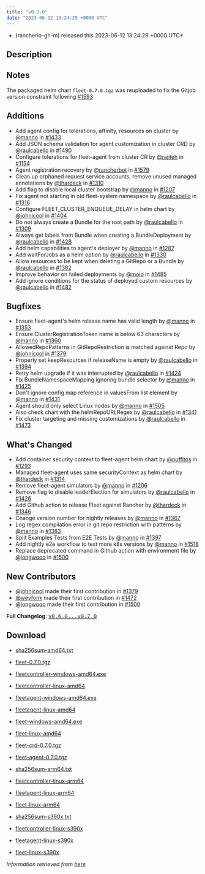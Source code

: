 ```yaml
---
title: "v0.7.0"
date: "2023-06-12 13:24:29 +0000 UTC"
---
```



* (rancherio-gh-m) released this 2023-06-12 13:24:29 +0000 UTC*



## Description


<h2>Notes</h2>
<p>The packaged helm chart <code>fleet-0.7.0.tgz</code> was reuploaded to fix the Gitjob version constraint following <a class="issue-link js-issue-link" data-error-text="Failed to load title" data-id="1759128522" data-permission-text="Title is private" data-url="https://github.com/rancher/fleet/issues/1593" data-hovercard-type="pull_request" data-hovercard-url="/rancher/fleet/pull/1593/hovercard" href="https://github.com/rancher/fleet/pull/1593">#1593</a></p>
<h2>Additions</h2>
<ul>
<li>Add agent config for tolerations, affinity, resources on cluster by <a class="user-mention notranslate" data-hovercard-type="user" data-hovercard-url="/users/manno/hovercard" data-octo-click="hovercard-link-click" data-octo-dimensions="link_type:self" href="https://github.com/manno">@manno</a> in <a class="issue-link js-issue-link" data-error-text="Failed to load title" data-id="1637728835" data-permission-text="Title is private" data-url="https://github.com/rancher/fleet/issues/1433" data-hovercard-type="pull_request" data-hovercard-url="/rancher/fleet/pull/1433/hovercard" href="https://github.com/rancher/fleet/pull/1433">#1433</a></li>
<li>Add JSON schema validation for agent customization in cluster CRD by <a class="user-mention notranslate" data-hovercard-type="user" data-hovercard-url="/users/raulcabello/hovercard" data-octo-click="hovercard-link-click" data-octo-dimensions="link_type:self" href="https://github.com/raulcabello">@raulcabello</a> in <a class="issue-link js-issue-link" data-error-text="Failed to load title" data-id="1683157339" data-permission-text="Title is private" data-url="https://github.com/rancher/fleet/issues/1490" data-hovercard-type="pull_request" data-hovercard-url="/rancher/fleet/pull/1490/hovercard" href="https://github.com/rancher/fleet/pull/1490">#1490</a></li>
<li>Configure tolerations for fleet-agent from cluster CR by <a class="user-mention notranslate" data-hovercard-type="user" data-hovercard-url="/users/rajiteh/hovercard" data-octo-click="hovercard-link-click" data-octo-dimensions="link_type:self" href="https://github.com/rajiteh">@rajiteh</a> in <a class="issue-link js-issue-link" data-error-text="Failed to load title" data-id="1473805824" data-permission-text="Title is private" data-url="https://github.com/rancher/fleet/issues/1154" data-hovercard-type="pull_request" data-hovercard-url="/rancher/fleet/pull/1154/hovercard" href="https://github.com/rancher/fleet/pull/1154">#1154</a></li>
<li>Agent registration recovery by <a class="user-mention notranslate" data-hovercard-type="user" data-hovercard-url="/users/rancherbot/hovercard" data-octo-click="hovercard-link-click" data-octo-dimensions="link_type:self" href="https://github.com/rancherbot">@rancherbot</a> in <a class="issue-link js-issue-link" data-error-text="Failed to load title" data-id="1741381268" data-permission-text="Title is private" data-url="https://github.com/rancher/fleet/issues/1579" data-hovercard-type="pull_request" data-hovercard-url="/rancher/fleet/pull/1579/hovercard" href="https://github.com/rancher/fleet/pull/1579">#1579</a></li>
<li>Clean up orphaned request service accounts, remove unused managed annotations by <a class="user-mention notranslate" data-hovercard-type="user" data-hovercard-url="/users/thardeck/hovercard" data-octo-click="hovercard-link-click" data-octo-dimensions="link_type:self" href="https://github.com/thardeck">@thardeck</a> in <a class="issue-link js-issue-link" data-error-text="Failed to load title" data-id="1574308682" data-permission-text="Title is private" data-url="https://github.com/rancher/fleet/issues/1310" data-hovercard-type="pull_request" data-hovercard-url="/rancher/fleet/pull/1310/hovercard" href="https://github.com/rancher/fleet/pull/1310">#1310</a></li>
<li>Add flag to disable local cluster bootstrap by <a class="user-mention notranslate" data-hovercard-type="user" data-hovercard-url="/users/manno/hovercard" data-octo-click="hovercard-link-click" data-octo-dimensions="link_type:self" href="https://github.com/manno">@manno</a> in <a class="issue-link js-issue-link" data-error-text="Failed to load title" data-id="1504965604" data-permission-text="Title is private" data-url="https://github.com/rancher/fleet/issues/1207" data-hovercard-type="pull_request" data-hovercard-url="/rancher/fleet/pull/1207/hovercard" href="https://github.com/rancher/fleet/pull/1207">#1207</a></li>
<li>Fix agent not starting in old fleet-system namespace by <a class="user-mention notranslate" data-hovercard-type="user" data-hovercard-url="/users/raulcabello/hovercard" data-octo-click="hovercard-link-click" data-octo-dimensions="link_type:self" href="https://github.com/raulcabello">@raulcabello</a> in <a class="issue-link js-issue-link" data-error-text="Failed to load title" data-id="1579937640" data-permission-text="Title is private" data-url="https://github.com/rancher/fleet/issues/1316" data-hovercard-type="pull_request" data-hovercard-url="/rancher/fleet/pull/1316/hovercard" href="https://github.com/rancher/fleet/pull/1316">#1316</a></li>
<li>Configure FLEET_CLUSTER_ENQUEUE_DELAY in helm chart by <a class="user-mention notranslate" data-hovercard-type="user" data-hovercard-url="/users/johnjcool/hovercard" data-octo-click="hovercard-link-click" data-octo-dimensions="link_type:self" href="https://github.com/johnjcool">@johnjcool</a> in <a class="issue-link js-issue-link" data-error-text="Failed to load title" data-id="1622878430" data-permission-text="Title is private" data-url="https://github.com/rancher/fleet/issues/1404" data-hovercard-type="pull_request" data-hovercard-url="/rancher/fleet/pull/1404/hovercard" href="https://github.com/rancher/fleet/pull/1404">#1404</a></li>
<li>Do not always create a Bundle for the root path by <a class="user-mention notranslate" data-hovercard-type="user" data-hovercard-url="/users/raulcabello/hovercard" data-octo-click="hovercard-link-click" data-octo-dimensions="link_type:self" href="https://github.com/raulcabello">@raulcabello</a> in <a class="issue-link js-issue-link" data-error-text="Failed to load title" data-id="1572931152" data-permission-text="Title is private" data-url="https://github.com/rancher/fleet/issues/1309" data-hovercard-type="pull_request" data-hovercard-url="/rancher/fleet/pull/1309/hovercard" href="https://github.com/rancher/fleet/pull/1309">#1309</a></li>
<li>Always get labels from Bundle when creating a BundleDeployment by <a class="user-mention notranslate" data-hovercard-type="user" data-hovercard-url="/users/raulcabello/hovercard" data-octo-click="hovercard-link-click" data-octo-dimensions="link_type:self" href="https://github.com/raulcabello">@raulcabello</a> in <a class="issue-link js-issue-link" data-error-text="Failed to load title" data-id="1634035180" data-permission-text="Title is private" data-url="https://github.com/rancher/fleet/issues/1428" data-hovercard-type="pull_request" data-hovercard-url="/rancher/fleet/pull/1428/hovercard" href="https://github.com/rancher/fleet/pull/1428">#1428</a></li>
<li>Add helm capabilities to agent's deployer by <a class="user-mention notranslate" data-hovercard-type="user" data-hovercard-url="/users/manno/hovercard" data-octo-click="hovercard-link-click" data-octo-dimensions="link_type:self" href="https://github.com/manno">@manno</a> in <a class="issue-link js-issue-link" data-error-text="Failed to load title" data-id="1560096890" data-permission-text="Title is private" data-url="https://github.com/rancher/fleet/issues/1287" data-hovercard-type="pull_request" data-hovercard-url="/rancher/fleet/pull/1287/hovercard" href="https://github.com/rancher/fleet/pull/1287">#1287</a></li>
<li>Add waitForJobs as a helm option by <a class="user-mention notranslate" data-hovercard-type="user" data-hovercard-url="/users/raulcabello/hovercard" data-octo-click="hovercard-link-click" data-octo-dimensions="link_type:self" href="https://github.com/raulcabello">@raulcabello</a> in <a class="issue-link js-issue-link" data-error-text="Failed to load title" data-id="1587738708" data-permission-text="Title is private" data-url="https://github.com/rancher/fleet/issues/1330" data-hovercard-type="pull_request" data-hovercard-url="/rancher/fleet/pull/1330/hovercard" href="https://github.com/rancher/fleet/pull/1330">#1330</a></li>
<li>Allow resources to be kept when deleting a GitRepo or a Bundle by <a class="user-mention notranslate" data-hovercard-type="user" data-hovercard-url="/users/raulcabello/hovercard" data-octo-click="hovercard-link-click" data-octo-dimensions="link_type:self" href="https://github.com/raulcabello">@raulcabello</a> in <a class="issue-link js-issue-link" data-error-text="Failed to load title" data-id="1613422358" data-permission-text="Title is private" data-url="https://github.com/rancher/fleet/issues/1382" data-hovercard-type="pull_request" data-hovercard-url="/rancher/fleet/pull/1382/hovercard" href="https://github.com/rancher/fleet/pull/1382">#1382</a></li>
<li>Improve behavior on failed deployments by <a class="user-mention notranslate" data-hovercard-type="user" data-hovercard-url="/users/moio/hovercard" data-octo-click="hovercard-link-click" data-octo-dimensions="link_type:self" href="https://github.com/moio">@moio</a> in <a class="issue-link js-issue-link" data-error-text="Failed to load title" data-id="1678637183" data-permission-text="Title is private" data-url="https://github.com/rancher/fleet/issues/1485" data-hovercard-type="pull_request" data-hovercard-url="/rancher/fleet/pull/1485/hovercard" href="https://github.com/rancher/fleet/pull/1485">#1485</a></li>
<li>Add ignore conditions for the status of deployed custom resources by <a class="user-mention notranslate" data-hovercard-type="user" data-hovercard-url="/users/raulcabello/hovercard" data-octo-click="hovercard-link-click" data-octo-dimensions="link_type:self" href="https://github.com/raulcabello">@raulcabello</a> in <a class="issue-link js-issue-link" data-error-text="Failed to load title" data-id="1676498420" data-permission-text="Title is private" data-url="https://github.com/rancher/fleet/issues/1482" data-hovercard-type="pull_request" data-hovercard-url="/rancher/fleet/pull/1482/hovercard" href="https://github.com/rancher/fleet/pull/1482">#1482</a></li>
</ul>
<h2>Bugfixes</h2>
<ul>
<li>Ensure fleet-agent's helm release name has valid length by <a class="user-mention notranslate" data-hovercard-type="user" data-hovercard-url="/users/manno/hovercard" data-octo-click="hovercard-link-click" data-octo-dimensions="link_type:self" href="https://github.com/manno">@manno</a> in <a class="issue-link js-issue-link" data-error-text="Failed to load title" data-id="1603305549" data-permission-text="Title is private" data-url="https://github.com/rancher/fleet/issues/1353" data-hovercard-type="pull_request" data-hovercard-url="/rancher/fleet/pull/1353/hovercard" href="https://github.com/rancher/fleet/pull/1353">#1353</a></li>
<li>Ensure ClusterRegistrationToken name is below 63 characters by <a class="user-mention notranslate" data-hovercard-type="user" data-hovercard-url="/users/manno/hovercard" data-octo-click="hovercard-link-click" data-octo-dimensions="link_type:self" href="https://github.com/manno">@manno</a> in <a class="issue-link js-issue-link" data-error-text="Failed to load title" data-id="1606556526" data-permission-text="Title is private" data-url="https://github.com/rancher/fleet/issues/1360" data-hovercard-type="pull_request" data-hovercard-url="/rancher/fleet/pull/1360/hovercard" href="https://github.com/rancher/fleet/pull/1360">#1360</a></li>
<li>AllowedRepoPatterns in GitRepoRestriction is matched against Repo by <a class="user-mention notranslate" data-hovercard-type="user" data-hovercard-url="/users/johnjcool/hovercard" data-octo-click="hovercard-link-click" data-octo-dimensions="link_type:self" href="https://github.com/johnjcool">@johnjcool</a> in <a class="issue-link js-issue-link" data-error-text="Failed to load title" data-id="1611495191" data-permission-text="Title is private" data-url="https://github.com/rancher/fleet/issues/1379" data-hovercard-type="pull_request" data-hovercard-url="/rancher/fleet/pull/1379/hovercard" href="https://github.com/rancher/fleet/pull/1379">#1379</a></li>
<li>Properly set keepResources if releaseName is empty by <a class="user-mention notranslate" data-hovercard-type="user" data-hovercard-url="/users/raulcabello/hovercard" data-octo-click="hovercard-link-click" data-octo-dimensions="link_type:self" href="https://github.com/raulcabello">@raulcabello</a> in <a class="issue-link js-issue-link" data-error-text="Failed to load title" data-id="1618615310" data-permission-text="Title is private" data-url="https://github.com/rancher/fleet/issues/1394" data-hovercard-type="pull_request" data-hovercard-url="/rancher/fleet/pull/1394/hovercard" href="https://github.com/rancher/fleet/pull/1394">#1394</a></li>
<li>Retry helm upgrade if it was interrupted by <a class="user-mention notranslate" data-hovercard-type="user" data-hovercard-url="/users/raulcabello/hovercard" data-octo-click="hovercard-link-click" data-octo-dimensions="link_type:self" href="https://github.com/raulcabello">@raulcabello</a> in <a class="issue-link js-issue-link" data-error-text="Failed to load title" data-id="1631722825" data-permission-text="Title is private" data-url="https://github.com/rancher/fleet/issues/1424" data-hovercard-type="pull_request" data-hovercard-url="/rancher/fleet/pull/1424/hovercard" href="https://github.com/rancher/fleet/pull/1424">#1424</a></li>
<li>Fix BundleNamespaceMapping ignoring bundle selector by <a class="user-mention notranslate" data-hovercard-type="user" data-hovercard-url="/users/manno/hovercard" data-octo-click="hovercard-link-click" data-octo-dimensions="link_type:self" href="https://github.com/manno">@manno</a> in <a class="issue-link js-issue-link" data-error-text="Failed to load title" data-id="1631922521" data-permission-text="Title is private" data-url="https://github.com/rancher/fleet/issues/1425" data-hovercard-type="pull_request" data-hovercard-url="/rancher/fleet/pull/1425/hovercard" href="https://github.com/rancher/fleet/pull/1425">#1425</a></li>
<li>Don't ignore config map reference in valuesFrom list element by <a class="user-mention notranslate" data-hovercard-type="user" data-hovercard-url="/users/manno/hovercard" data-octo-click="hovercard-link-click" data-octo-dimensions="link_type:self" href="https://github.com/manno">@manno</a> in <a class="issue-link js-issue-link" data-error-text="Failed to load title" data-id="1636072808" data-permission-text="Title is private" data-url="https://github.com/rancher/fleet/issues/1431" data-hovercard-type="pull_request" data-hovercard-url="/rancher/fleet/pull/1431/hovercard" href="https://github.com/rancher/fleet/pull/1431">#1431</a></li>
<li>Agent should only select Linux nodes by <a class="user-mention notranslate" data-hovercard-type="user" data-hovercard-url="/users/manno/hovercard" data-octo-click="hovercard-link-click" data-octo-dimensions="link_type:self" href="https://github.com/manno">@manno</a> in <a class="issue-link js-issue-link" data-error-text="Failed to load title" data-id="1693766556" data-permission-text="Title is private" data-url="https://github.com/rancher/fleet/issues/1505" data-hovercard-type="pull_request" data-hovercard-url="/rancher/fleet/pull/1505/hovercard" href="https://github.com/rancher/fleet/pull/1505">#1505</a></li>
<li>Also check chart with the helmRepoURLRegex by <a class="user-mention notranslate" data-hovercard-type="user" data-hovercard-url="/users/raulcabello/hovercard" data-octo-click="hovercard-link-click" data-octo-dimensions="link_type:self" href="https://github.com/raulcabello">@raulcabello</a> in <a class="issue-link js-issue-link" data-error-text="Failed to load title" data-id="1593772790" data-permission-text="Title is private" data-url="https://github.com/rancher/fleet/issues/1341" data-hovercard-type="pull_request" data-hovercard-url="/rancher/fleet/pull/1341/hovercard" href="https://github.com/rancher/fleet/pull/1341">#1341</a></li>
<li>Fix cluster targeting and missing customizations by <a class="user-mention notranslate" data-hovercard-type="user" data-hovercard-url="/users/raulcabello/hovercard" data-octo-click="hovercard-link-click" data-octo-dimensions="link_type:self" href="https://github.com/raulcabello">@raulcabello</a> in <a class="issue-link js-issue-link" data-error-text="Failed to load title" data-id="1666045658" data-permission-text="Title is private" data-url="https://github.com/rancher/fleet/issues/1473" data-hovercard-type="pull_request" data-hovercard-url="/rancher/fleet/pull/1473/hovercard" href="https://github.com/rancher/fleet/pull/1473">#1473</a></li>
</ul>
<h2>What's Changed</h2>
<ul>
<li>Add container security context to fleet-agent helm chart by <a class="user-mention notranslate" data-hovercard-type="user" data-hovercard-url="/users/puffitos/hovercard" data-octo-click="hovercard-link-click" data-octo-dimensions="link_type:self" href="https://github.com/puffitos">@puffitos</a> in <a class="issue-link js-issue-link" data-error-text="Failed to load title" data-id="1562171016" data-permission-text="Title is private" data-url="https://github.com/rancher/fleet/issues/1293" data-hovercard-type="pull_request" data-hovercard-url="/rancher/fleet/pull/1293/hovercard" href="https://github.com/rancher/fleet/pull/1293">#1293</a></li>
<li>Managed fleet-agent uses same securityContext as helm chart by <a class="user-mention notranslate" data-hovercard-type="user" data-hovercard-url="/users/thardeck/hovercard" data-octo-click="hovercard-link-click" data-octo-dimensions="link_type:self" href="https://github.com/thardeck">@thardeck</a> in <a class="issue-link js-issue-link" data-error-text="Failed to load title" data-id="1579373211" data-permission-text="Title is private" data-url="https://github.com/rancher/fleet/issues/1314" data-hovercard-type="pull_request" data-hovercard-url="/rancher/fleet/pull/1314/hovercard" href="https://github.com/rancher/fleet/pull/1314">#1314</a></li>
<li>Remove fleet-agent simulators by <a class="user-mention notranslate" data-hovercard-type="user" data-hovercard-url="/users/manno/hovercard" data-octo-click="hovercard-link-click" data-octo-dimensions="link_type:self" href="https://github.com/manno">@manno</a> in <a class="issue-link js-issue-link" data-error-text="Failed to load title" data-id="1504951189" data-permission-text="Title is private" data-url="https://github.com/rancher/fleet/issues/1206" data-hovercard-type="pull_request" data-hovercard-url="/rancher/fleet/pull/1206/hovercard" href="https://github.com/rancher/fleet/pull/1206">#1206</a></li>
<li>Remove flag to disable leaderElection for simulators by <a class="user-mention notranslate" data-hovercard-type="user" data-hovercard-url="/users/raulcabello/hovercard" data-octo-click="hovercard-link-click" data-octo-dimensions="link_type:self" href="https://github.com/raulcabello">@raulcabello</a> in <a class="issue-link js-issue-link" data-error-text="Failed to load title" data-id="1632219997" data-permission-text="Title is private" data-url="https://github.com/rancher/fleet/issues/1426" data-hovercard-type="pull_request" data-hovercard-url="/rancher/fleet/pull/1426/hovercard" href="https://github.com/rancher/fleet/pull/1426">#1426</a></li>
<li>Add Github action to release Fleet against Rancher by <a class="user-mention notranslate" data-hovercard-type="user" data-hovercard-url="/users/thardeck/hovercard" data-octo-click="hovercard-link-click" data-octo-dimensions="link_type:self" href="https://github.com/thardeck">@thardeck</a> in <a class="issue-link js-issue-link" data-error-text="Failed to load title" data-id="1598491527" data-permission-text="Title is private" data-url="https://github.com/rancher/fleet/issues/1346" data-hovercard-type="pull_request" data-hovercard-url="/rancher/fleet/pull/1346/hovercard" href="https://github.com/rancher/fleet/pull/1346">#1346</a></li>
<li>Change version number for nightly releases by <a class="user-mention notranslate" data-hovercard-type="user" data-hovercard-url="/users/manno/hovercard" data-octo-click="hovercard-link-click" data-octo-dimensions="link_type:self" href="https://github.com/manno">@manno</a> in <a class="issue-link js-issue-link" data-error-text="Failed to load title" data-id="1608705004" data-permission-text="Title is private" data-url="https://github.com/rancher/fleet/issues/1367" data-hovercard-type="pull_request" data-hovercard-url="/rancher/fleet/pull/1367/hovercard" href="https://github.com/rancher/fleet/pull/1367">#1367</a></li>
<li>Log regex compilation error in git repo restriction with patterns by <a class="user-mention notranslate" data-hovercard-type="user" data-hovercard-url="/users/manno/hovercard" data-octo-click="hovercard-link-click" data-octo-dimensions="link_type:self" href="https://github.com/manno">@manno</a> in <a class="issue-link js-issue-link" data-error-text="Failed to load title" data-id="1613666739" data-permission-text="Title is private" data-url="https://github.com/rancher/fleet/issues/1383" data-hovercard-type="pull_request" data-hovercard-url="/rancher/fleet/pull/1383/hovercard" href="https://github.com/rancher/fleet/pull/1383">#1383</a></li>
<li>Split Examples Tests from E2E Tests by <a class="user-mention notranslate" data-hovercard-type="user" data-hovercard-url="/users/manno/hovercard" data-octo-click="hovercard-link-click" data-octo-dimensions="link_type:self" href="https://github.com/manno">@manno</a> in <a class="issue-link js-issue-link" data-error-text="Failed to load title" data-id="1619159167" data-permission-text="Title is private" data-url="https://github.com/rancher/fleet/issues/1397" data-hovercard-type="pull_request" data-hovercard-url="/rancher/fleet/pull/1397/hovercard" href="https://github.com/rancher/fleet/pull/1397">#1397</a></li>
<li>Add nightly e2e workflow to test more k8s versions by <a class="user-mention notranslate" data-hovercard-type="user" data-hovercard-url="/users/manno/hovercard" data-octo-click="hovercard-link-click" data-octo-dimensions="link_type:self" href="https://github.com/manno">@manno</a> in <a class="issue-link js-issue-link" data-error-text="Failed to load title" data-id="1701958086" data-permission-text="Title is private" data-url="https://github.com/rancher/fleet/issues/1518" data-hovercard-type="pull_request" data-hovercard-url="/rancher/fleet/pull/1518/hovercard" href="https://github.com/rancher/fleet/pull/1518">#1518</a></li>
<li>Replace deprecated command in Github action with environment file by <a class="user-mention notranslate" data-hovercard-type="user" data-hovercard-url="/users/jongwooo/hovercard" data-octo-click="hovercard-link-click" data-octo-dimensions="link_type:self" href="https://github.com/jongwooo">@jongwooo</a> in <a class="issue-link js-issue-link" data-error-text="Failed to load title" data-id="1689964438" data-permission-text="Title is private" data-url="https://github.com/rancher/fleet/issues/1500" data-hovercard-type="pull_request" data-hovercard-url="/rancher/fleet/pull/1500/hovercard" href="https://github.com/rancher/fleet/pull/1500">#1500</a></li>
</ul>
<h2>New Contributors</h2>
<ul>
<li><a class="user-mention notranslate" data-hovercard-type="user" data-hovercard-url="/users/johnjcool/hovercard" data-octo-click="hovercard-link-click" data-octo-dimensions="link_type:self" href="https://github.com/johnjcool">@johnjcool</a> made their first contribution in <a class="issue-link js-issue-link" data-error-text="Failed to load title" data-id="1611495191" data-permission-text="Title is private" data-url="https://github.com/rancher/fleet/issues/1379" data-hovercard-type="pull_request" data-hovercard-url="/rancher/fleet/pull/1379/hovercard" href="https://github.com/rancher/fleet/pull/1379">#1379</a></li>
<li><a class="user-mention notranslate" data-hovercard-type="user" data-hovercard-url="/users/weyfonk/hovercard" data-octo-click="hovercard-link-click" data-octo-dimensions="link_type:self" href="https://github.com/weyfonk">@weyfonk</a> made their first contribution in <a class="issue-link js-issue-link" data-error-text="Failed to load title" data-id="1662723966" data-permission-text="Title is private" data-url="https://github.com/rancher/fleet/issues/1472" data-hovercard-type="pull_request" data-hovercard-url="/rancher/fleet/pull/1472/hovercard" href="https://github.com/rancher/fleet/pull/1472">#1472</a></li>
<li><a class="user-mention notranslate" data-hovercard-type="user" data-hovercard-url="/users/jongwooo/hovercard" data-octo-click="hovercard-link-click" data-octo-dimensions="link_type:self" href="https://github.com/jongwooo">@jongwooo</a> made their first contribution in <a class="issue-link js-issue-link" data-error-text="Failed to load title" data-id="1689964438" data-permission-text="Title is private" data-url="https://github.com/rancher/fleet/issues/1500" data-hovercard-type="pull_request" data-hovercard-url="/rancher/fleet/pull/1500/hovercard" href="https://github.com/rancher/fleet/pull/1500">#1500</a></li>
</ul>
<p><strong>Full Changelog</strong>: <a class="commit-link" href="https://github.com/rancher/fleet/compare/v0.6.0...v0.7.0"><tt>v0.6.0...v0.7.0</tt></a></p>



## Download


* [sha256sum-amd64.txt](https://github.com/rancher/fleet/releases/download/v0.7.0/sha256sum-amd64.txt)

* [fleet-0.7.0.tgz](https://github.com/rancher/fleet/releases/download/v0.7.0/fleet-0.7.0.tgz)

* [fleetcontroller-windows-amd64.exe](https://github.com/rancher/fleet/releases/download/v0.7.0/fleetcontroller-windows-amd64.exe)

* [fleetcontroller-linux-amd64](https://github.com/rancher/fleet/releases/download/v0.7.0/fleetcontroller-linux-amd64)

* [fleetagent-windows-amd64.exe](https://github.com/rancher/fleet/releases/download/v0.7.0/fleetagent-windows-amd64.exe)

* [fleetagent-linux-amd64](https://github.com/rancher/fleet/releases/download/v0.7.0/fleetagent-linux-amd64)

* [fleet-windows-amd64.exe](https://github.com/rancher/fleet/releases/download/v0.7.0/fleet-windows-amd64.exe)

* [fleet-linux-amd64](https://github.com/rancher/fleet/releases/download/v0.7.0/fleet-linux-amd64)

* [fleet-crd-0.7.0.tgz](https://github.com/rancher/fleet/releases/download/v0.7.0/fleet-crd-0.7.0.tgz)

* [fleet-agent-0.7.0.tgz](https://github.com/rancher/fleet/releases/download/v0.7.0/fleet-agent-0.7.0.tgz)

* [sha256sum-arm64.txt](https://github.com/rancher/fleet/releases/download/v0.7.0/sha256sum-arm64.txt)

* [fleetcontroller-linux-arm64](https://github.com/rancher/fleet/releases/download/v0.7.0/fleetcontroller-linux-arm64)

* [fleetagent-linux-arm64](https://github.com/rancher/fleet/releases/download/v0.7.0/fleetagent-linux-arm64)

* [fleet-linux-arm64](https://github.com/rancher/fleet/releases/download/v0.7.0/fleet-linux-arm64)

* [sha256sum-s390x.txt](https://github.com/rancher/fleet/releases/download/v0.7.0/sha256sum-s390x.txt)

* [fleetcontroller-linux-s390x](https://github.com/rancher/fleet/releases/download/v0.7.0/fleetcontroller-linux-s390x)

* [fleetagent-linux-s390x](https://github.com/rancher/fleet/releases/download/v0.7.0/fleetagent-linux-s390x)

* [fleet-linux-s390x](https://github.com/rancher/fleet/releases/download/v0.7.0/fleet-linux-s390x)




*Information retrieved from [here](https://github.com/rancher/fleet/releases/tag/v0.7.0)*

